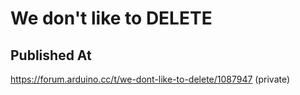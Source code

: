 # We don't like to DELETE

## Published At

https://forum.arduino.cc/t/we-dont-like-to-delete/1087947 (private)

